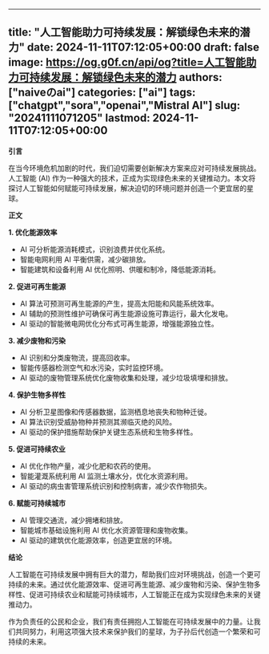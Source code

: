 
---
title: "人工智能助力可持续发展：解锁绿色未来的潜力"
date: 2024-11-11T07:12:05+00:00
draft: false
image: https://og.g0f.cn/api/og?title=人工智能助力可持续发展：解锁绿色未来的潜力
authors: ["naiveのai"]
categories: ["ai"]
tags: ["chatgpt","sora","openai","Mistral AI"]
slug: "20241111071205"
lastmod: 2024-11-11T07:12:05+00:00
---
**引言**

在当今环境危机加剧的时代，我们迫切需要创新解决方案来应对可持续发展挑战。人工智能 (AI) 作为一种强大的技术，正成为实现绿色未来的关键推动力。本文将探讨人工智能如何赋能可持续发展，解决迫切的环境问题并创造一个更宜居的星球。

**正文**

**1. 优化能源效率**

* AI 可分析能源消耗模式，识别浪费并优化系统。
* 智能电网利用 AI 平衡供需，减少碳排放。
* 智能建筑和设备利用 AI 优化照明、供暖和制冷，降低能源消耗。

**2. 促进可再生能源**

* AI 算法可预测可再生能源的产生，提高太阳能和风能系统效率。
* AI 辅助的预测性维护可确保可再生能源设施可靠运行，最大化发电。
* AI 驱动的智能微电网优化分布式可再生能源，增强能源独立性。

**3. 减少废物和污染**

* AI 识别和分类废物流，提高回收率。
* 智能传感器检测空气和水污染，实时监控环境。
* AI 驱动的废物管理系统优化废物收集和处理，减少垃圾填埋和排放。

**4. 保护生物多样性**

* AI 分析卫星图像和传感器数据，监测栖息地丧失和物种迁徙。
* AI 算法识别受威胁物种并预测其濒临灭绝的风险。
* AI 驱动的保护措施帮助保护关键生态系统和生物多样性。

**5. 促进可持续农业**

* AI 优化作物产量，减少化肥和农药的使用。
* 智能灌溉系统利用 AI 监测土壤水分，优化水资源利用。
* AI 驱动的病虫害管理系统识别和控制病害，减少农作物损失。

**6. 赋能可持续城市**

* AI 管理交通流，减少拥堵和排放。
* 智能城市基础设施利用 AI 优化水资源管理和废物收集。
* AI 驱动的建筑优化能源效率，创造更宜居的环境。

**结论**

人工智能在可持续发展中拥有巨大的潜力，帮助我们应对环境挑战，创造一个更可持续的未来。通过优化能源效率、促进可再生能源、减少废物和污染、保护生物多样性、促进可持续农业和赋能可持续城市，人工智能正在成为实现绿色未来的关键推动力。

作为负责任的公民和企业，我们有责任拥抱人工智能在可持续发展中的力量。让我们共同努力，利用这项强大技术来保护我们的星球，为子孙后代创造一个繁荣和可持续的未来。